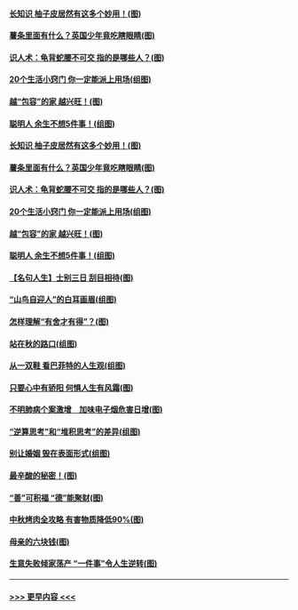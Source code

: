 #### [长知识 柚子皮居然有这多个妙用！(图)](../pages/p8/907425.md?t=09171355) 
#### [薯条里面有什么？英国少年竟吃瞎眼睛(图)](../pages/p8/907381.md?t=09171355) 
#### [识人术：龟背蛇腰不可交 指的是哪些人？(图)](../pages/p8/907503.md?t=09171355) 
#### [20个生活小窍门 你一定能派上用场(组图)](../pages/p8/907510.md?t=09171355) 
#### [越“包容”的家 越兴旺！(图)](../pages/p8/907328.md?t=09171355) 
#### [聪明人 余生不想5件事！(组图)](../pages/p8/907364.md?t=09171355) 
#### [长知识 柚子皮居然有这多个妙用！(图)](../pages/p8/907425.md?t=09171355) 
#### [薯条里面有什么？英国少年竟吃瞎眼睛(图)](../pages/p8/907381.md?t=09171355) 
#### [识人术：龟背蛇腰不可交 指的是哪些人？(图)](../pages/p8/907503.md?t=09171355) 
#### [20个生活小窍门 你一定能派上用场(组图)](../pages/p8/907510.md?t=09171355) 
#### [越“包容”的家 越兴旺！(图)](../pages/p8/907328.md?t=09171355) 
#### [聪明人 余生不想5件事！(组图)](../pages/p8/907364.md?t=09171355) 
#### [【名句人生】士别三日 刮目相待(图)](../pages/p8/906988.md?t=09171355) 
#### [“山鸟自迎人”的白耳画眉(组图)](../pages/p8/907332.md?t=09171355) 
#### [怎样理解“有舍才有得”？(图)](../pages/p8/906872.md?t=09171355) 
#### [站在秋的路口(组图)](../pages/p8/906914.md?t=09171355) 
#### [从一双鞋 看巴菲特的人生观(组图)](../pages/p8/907311.md?t=09171355) 
#### [只要心中有骄阳 何惧人生有风霜(图)](../pages/p8/907320.md?t=09171355) 
#### [不明肺病个案激增　加味电子烟危害日增(图)](../pages/p8/907307.md?t=09171355) 
#### [“逆算思考”和“堆积思考”的差异(组图)](../pages/p8/907229.md?t=09171355) 
#### [别让婚姻 毁在表面形式(组图)](../pages/p8/907118.md?t=09171355) 
#### [最辛酸的秘密！(图)](../pages/p8/906327.md?t=09171355) 
#### [“善”可积福 “德”能聚财(图)](../pages/p8/906906.md?t=09171355) 
#### [中秋烤肉全攻略 有害物质降低90%(图)](../pages/p8/907227.md?t=09171355) 
#### [母亲的六块钱(图)](../pages/p8/907107.md?t=09171355) 
#### [生意失败倾家荡产 “一件事”令人生逆转(图)](../pages/p8/907101.md?t=09171355) 

----
#### [ >>> 更早内容 <<< ](../indexes/p8-earlier.md)

